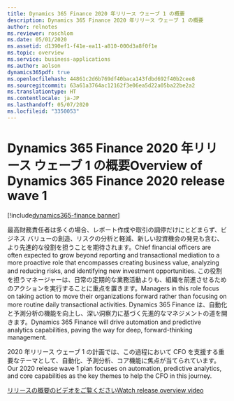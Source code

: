 ```yaml
---
title: Dynamics 365 Finance 2020 年リリース ウェーブ 1 の概要
description: Dynamics 365 Finance 2020 年リリース ウェーブ 1 の概要
author: relnotes
ms.reviewer: roschlom
ms.date: 05/01/2020
ms.assetid: d1390ef1-f41e-ea11-a810-000d3a8f0f1e
ms.topic: overview
ms.service: business-applications
ms.author: aolson
dynamics365pdf: true
ms.openlocfilehash: 44861c2d6b769df40baca143fdbd692f40b2cee8
ms.sourcegitcommit: 63a61a3764ac12162f3e06ea5d22a05ba22be2a2
ms.translationtype: HT
ms.contentlocale: ja-JP
ms.lasthandoff: 05/07/2020
ms.locfileid: "3350053"
---
```

# <a name="overview-of-dynamics-365-finance-2020-release-wave-1"></a><span data-ttu-id="a091e-103">Dynamics 365 Finance 2020 年リリース ウェーブ 1 の概要</span><span class="sxs-lookup"><span data-stu-id="a091e-103">Overview of Dynamics 365 Finance 2020 release wave 1</span></span>
[!include[dynamics365-finance banner](../includes/dynamics365-finance.md)]

<!--overview start-->
<span data-ttu-id="a091e-104">最高財務責任者は多くの場合、レポート作成や取引の調停だけにとどまらず、ビジネス バリューの創造、リスクの分析と軽減、新しい投資機会の発見も含む、より先進的な役割を担うことを期待されます。</span><span class="sxs-lookup"><span data-stu-id="a091e-104">Chief financial officers are often expected to grow beyond reporting and transactional mediation to a more proactive role that encompasses creating business value, analyzing and reducing risks, and identifying new investment opportunities.</span></span> <span data-ttu-id="a091e-105">この役割を担うマネージャーは、日常の定期的な業務活動よりも、組織を前進させるためのアクションを実行することに重点を置きます。</span><span class="sxs-lookup"><span data-stu-id="a091e-105">Managers in this role focus on taking action to move their organizations forward rather than focusing on more routine daily transactional activities.</span></span> <span data-ttu-id="a091e-106">Dynamics 365 Finance は、自動化と予測分析の機能を向上し、深い洞察力に基づく先進的なマネジメントの道を開きます。</span><span class="sxs-lookup"><span data-stu-id="a091e-106">Dynamics 365 Finance will drive automation and predictive analytics capabilities, paving the way for deep, forward-thinking management.</span></span> 

<span data-ttu-id="a091e-107">2020 年リリース ウェーブ 1 の計画では、この過程において CFO を支援する重要なテーマとして、自動化、予測分析、コア機能に焦点が当てられています。</span><span class="sxs-lookup"><span data-stu-id="a091e-107">Our 2020 release wave 1 plan focuses on automation, predictive analytics, and core capabilities as the key themes to help the CFO in this journey.</span></span>

[<span data-ttu-id="a091e-108">リリースの概要のビデオをご覧ください</span><span class="sxs-lookup"><span data-stu-id="a091e-108">Watch release overview video</span></span>](https://aka.ms/Overview/2020RW1/Finance)
<!--overview end-->
